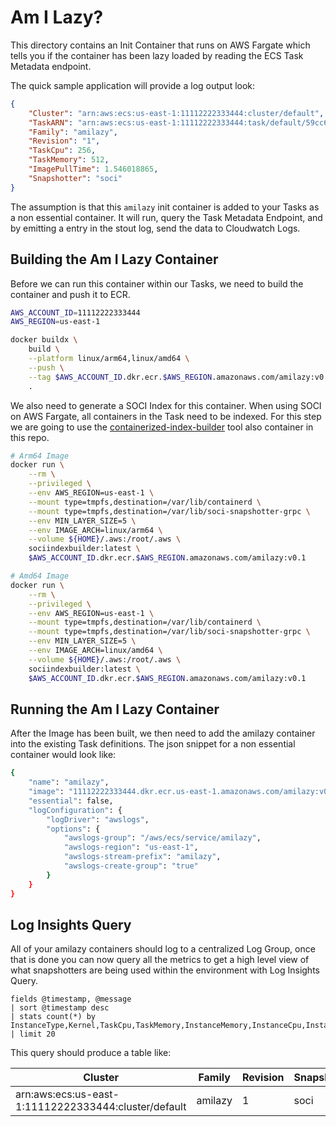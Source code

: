# Am I Lazy?

This directory contains an Init Container that runs on AWS Fargate which tells
you if the container has been lazy loaded by reading the ECS Task Metadata
endpoint.

The quick sample application will provide a log output look:

```json
{
    "Cluster": "arn:aws:ecs:us-east-1:11112222333444:cluster/default",
    "TaskARN": "arn:aws:ecs:us-east-1:11112222333444:task/default/59cc60c6e63f487fae626ccb83501f2b",
    "Family": "amilazy",
    "Revision": "1",
    "TaskCpu": 256,
    "TaskMemory": 512,
    "ImagePullTime": 1.546018865,
    "Snapshotter": "soci"
}
```

The assumption is that this `amilazy` init container is added to your Tasks as a
non essential container. It will run, query the Task Metadata Endpoint, and by
emitting a entry in the stout log, send the data to Cloudwatch Logs.

## Building the Am I Lazy Container

Before we can run this container within our Tasks, we need to build the
container and push it to ECR.

```bash
AWS_ACCOUNT_ID=11112222333444
AWS_REGION=us-east-1

docker buildx \
    build \
    --platform linux/arm64,linux/amd64 \
    --push \
    --tag $AWS_ACCOUNT_ID.dkr.ecr.$AWS_REGION.amazonaws.com/amilazy:v0.1 \
    .
```

We also need to generate a SOCI Index for this container. When using SOCI on AWS
Fargate, all containers in the Task need to be indexed. For this step we are
going to use the [containerized-index-builder](../containerized-index-builder/)
tool also container in this repo.

```bash
# Arm64 Image
docker run \
	--rm \
	--privileged \
	--env AWS_REGION=us-east-1 \
	--mount type=tmpfs,destination=/var/lib/containerd \
	--mount type=tmpfs,destination=/var/lib/soci-snapshotter-grpc \
    --env MIN_LAYER_SIZE=5 \
    --env IMAGE_ARCH=linux/arm64 \
	--volume ${HOME}/.aws:/root/.aws \
	sociindexbuilder:latest \
	$AWS_ACCOUNT_ID.dkr.ecr.$AWS_REGION.amazonaws.com/amilazy:v0.1

# Amd64 Image
docker run \
	--rm \
	--privileged \
	--env AWS_REGION=us-east-1 \
	--mount type=tmpfs,destination=/var/lib/containerd \
	--mount type=tmpfs,destination=/var/lib/soci-snapshotter-grpc \
    --env MIN_LAYER_SIZE=5 \
    --env IMAGE_ARCH=linux/amd64 \
	--volume ${HOME}/.aws:/root/.aws \
	sociindexbuilder:latest \
	$AWS_ACCOUNT_ID.dkr.ecr.$AWS_REGION.amazonaws.com/amilazy:v0.1
```

## Running the Am I Lazy Container

After the Image has been built, we then need to add the amilazy container into
the existing Task definitions. The json snippet for a non essential container
would look like:

```bash
{
    "name": "amilazy",
    "image": "11112222333444.dkr.ecr.us-east-1.amazonaws.com/amilazy:v0.1",
    "essential": false,
    "logConfiguration": {
        "logDriver": "awslogs",
        "options": {
            "awslogs-group": "/aws/ecs/service/amilazy",
            "awslogs-region": "us-east-1",
            "awslogs-stream-prefix": "amilazy",
            "awslogs-create-group": "true"
        }
    }
}
```

## Log Insights Query

All of your amilazy containers should log to a centralized Log Group, once that
is done you can now query all the metrics to get a high level view of what
snapshotters are being used within the environment with Log Insights Query.

```
fields @timestamp, @message
| sort @timestamp desc
| stats count(*) by InstanceType,Kernel,TaskCpu,TaskMemory,InstanceMemory,InstanceCpu,InstanceHypervisor,Snapshotter
| limit 20
```

This query should produce a table like:

| Cluster | Family | Revision | Snapshotter | count(*) |
| --- | --- | --- | --- | --- |
| arn:aws:ecs:us-east-1:11112222333444:cluster/default | amilazy | 1 | soci | 10 |
